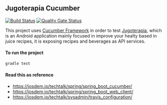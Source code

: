 Jugoterapia Cucumber
----------------------------------------------

[![Build Status](https://travis-ci.com/josdem/jugoterapia-cucumber.svg?branch=master)](https://travis-ci.com/josdem/jugoterapia-cucumber)
[![Quality Gate Status](https://sonar.josdem.io/api/project_badges/measure?project=com.jos.dem.jugoterapia.cucumber%3Ajugoterapia-cucumber&metric=alert_status)](https://sonar.josdem.io/dashboard?id=com.jos.dem.jugoterapia.cucumber%3Ajugoterapia-cucumber)

This project uses [Cucumber Framework](https://cucumber.io/) in order to test [Jugoterapia](https://github.com/josdem/jugoterapia-spring-boot), which is an Android application mainly focused in improve your healty based in juice recipes, it is exposing recipes and beverages as API services.

#### To run the project

```bash
gradle test
```

#### Read this as reference

* https://josdem.io/techtalk/spring/spring_boot_cucumber/
* https://josdem.io/techtalk/spring/spring_boot_web_client/
* https://josdem.io/techtalk/sysadmin/travis_configuration/
